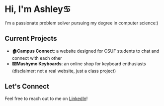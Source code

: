 # Hi, I'm Ashley:cancer:

I'm a passionate problem solver pursuing my degree in computer science:)

## Current Projects
- **:house:Campus Connect**: a website designed for CSUF students to chat and connect with each other
- **:keyboard:Mashymo Keyboards**: an online shop for keyboard enthusiasts (disclaimer: not a real website, just a class project)

## Let's Connect
Feel free to reach out to me on [LinkedIn](https://www.linkedin.com/in/ashleykuewa/)! 
<!--
**ashleykuewa/ashleykuewa** is a ✨ _special_ ✨ repository because its `README.md` (this file) appears on your GitHub profile.

Here are some ideas to get you started:

- 🔭 I’m currently working on ...
- 🌱 I’m currently learning ...
- 👯 I’m looking to collaborate on ...
- 🤔 I’m looking for help with ...
- 💬 Ask me about ...
- 📫 How to reach me: ...
- 😄 Pronouns: ...
- ⚡ Fun fact: ...
-->
